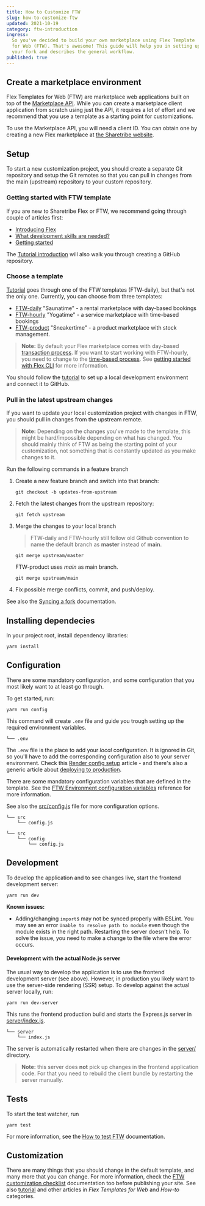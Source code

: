 ```yaml
---
title: How to Customize FTW
slug: how-to-customize-ftw
updated: 2021-10-19
category: ftw-introduction
ingress:
  So you've decided to build your own marketplace using Flex Template
  for Web (FTW). That's awesome! This guide will help you in setting up
  your fork and describes the general workflow.
published: true
---
```


## Create a marketplace environment

Flex Templates for Web (FTW) are marketplace web applications built on
top of the
[Marketplace API](/operator-guides/concepts/#marketplace-api). While you
can create a marketplace client application from scratch using just the
API, it requires a lot of effort and we recommend that you use a
template as a starting point for customizations.

To use the Marketplace API, you will need a client ID. You can obtain
one by creating a new Flex marketplace at
[the Sharetribe website](https://www.sharetribe.com/#start-building-with-flex).

## Setup

To start a new customization project, you should create a separate Git
repository and setup the Git remotes so that you can pull in changes
from the main (upstream) repository to your custom repository.

### Getting started with FTW template

If you are new to Sharetribe Flex or FTW, we recommend going through
couple of articles first:

- [Introducing Flex](/introduction/introducing-flex/)
- [What development skills are needed?](/introduction/development-skills/)
- [Getting started](/introduction/getting-started-with-ftw-daily/)

The [Tutorial introduction](/tutorial/introduction/#prerequisites) will
also walk you through creating a GitHub repository.

### Choose a template

[Tutorial](/tutorial/introduction/) goes through one of the FTW
templates (FTW-daily), but that's not the only one. Currently, you can
choose from three templates:

- [FTW-daily](https://github.com/sharetribe/ftw-daily) "Saunatime" - a
  rental marketplace with day-based bookings
- [FTW-hourly](https://github.com/sharetribe/ftw-hourly) "Yogatime" - a
  service marketplace with time-based bookings
- [FTW-product](https://github.com/sharetribe/ftw-product)
  "Sneakertime" - a product marketplace with stock management.

> **Note:** By default your Flex marketplace comes with day-based
> [transaction process](/concepts/transaction-process/). If you want to
> start working with FTW-hourly, you need to change to the
> [time-based process](https://github.com/sharetribe/flex-example-processes/tree/master/flex-hourly-default-process).
> See
> [getting started with Flex CLI](/introduction/getting-started-with-flex-cli/)
> for more information.

You should follow the [tutorial](/tutorial/introduction/) to set up a
local development environment and connect it to GitHub.

### Pull in the latest upstream changes

If you want to update your local customization project with changes in
FTW, you should pull in changes from the upstream remote.

> **Note:** Depending on the changes you've made to the template, this
> might be hard/impossible depending on what has changed. You should
> mainly think of FTW as being the starting point of your customization,
> not something that is constantly updated as you make changes to it.

Run the following commands in a feature branch

1. Create a new feature branch and switch into that branch:

   ```shell
   git checkout -b updates-from-upstream
   ```

1. Fetch the latest changes from the upstream repository:

   ```shell
   git fetch upstream
   ```

1. Merge the changes to your local branch

   > FTW-daily and FTW-hourly still follow old Github convention to name
   > the default branch as **master** instead of **main**.

   ```shell
   git merge upstream/master
   ```

   FTW-product uses _main_ as main branch.

   ```shell
   git merge upstream/main
   ```

1. Fix possible merge conflicts, commit, and push/deploy.

See also the
[Syncing a fork](https://help.github.com/en/github/collaborating-with-issues-and-pull-requests/syncing-a-fork)
documentation.

## Installing dependecies

In your project root, install dependency libraries:

```shell
yarn install
```

## Configuration

There are some mandatory configuration, and some configuration that you
most likely want to at least go through.

To get started, run:

```shell
yarn run config
```

This command will create `.env` file and guide you trough setting up the
required environment variables.

```shell
└── .env
```

The `.env` file is the place to add your _local_ configuration. It is
ignored in Git, so you'll have to add the corresponding configuration
also to your server environment. Check this
[Render config setup](/tutorial/deploy-to-render/#deploy-to-render)
article - and there's also a generic article about
[deploying to production](/ftw/how-to-deploy-ftw-to-production/).

There are some mandatory configuration variables that are defined in the
template. See the
[FTW Environment configuration variables](/ftw/ftw-env/) reference for
more information.

See also the
[src/config.js](https://github.com/sharetribe/ftw-daily/blob/master/src/config.js)
file for more configuration options.

```shell
└── src
    └── config.js
```

<extrainfo title="FTW-product has config.js file in different location">

```shell
└── src
    └── config
        └── config.js
```

</extrainfo>

## Development

To develop the application and to see changes live, start the frontend
development server:

```shell
yarn run dev
```

<extrainfo title="Extra: troubleshooting">

**Known issues:**

- Adding/changing `import`s may not be synced properly with ESLint. You
  may see an error `Unable to resolve path to module` even though the
  module exists in the right path. Restarting the server doesn't help.
  To solve the issue, you need to make a change to the file where the
  error occurs.

</extrainfo>

#### Development with the actual Node.js server

The usual way to develop the application is to use the frontend
development server (see above). However, in production you likely want
to use the server-side rendering (SSR) setup. To develop against the
actual server locally, run:

```shell
yarn run dev-server
```

This runs the frontend production build and starts the Express.js server
in
[server/index.js](https://github.com/sharetribe/ftw-daily/blob/master/server/index.js).

```shell
└── server
    └── index.js
```

The server is automatically restarted when there are changes in the
[server/](https://github.com/sharetribe/ftw-daily/tree/master/server)
directory.

> **Note:** this server does **not** pick up changes in the frontend
> application code. For that you need to rebuild the client bundle by
> restarting the server manually.

## Tests

To start the test watcher, run

```shell
yarn test
```

For more information, see the [How to test FTW](/ftw/how-to-test-ftw/)
documentation.

## Customization

There are many things that you should change in the default template,
and many more that you can change. For more information, check the
[FTW customization checklist](/ftw/customization-checklist/)
documentation too before publishing your site. See also
[tutorial](/tutorial/introduction/) and other articles in _Flex
Templates for Web_ and _How-to_ categories.
